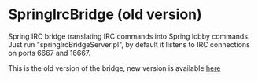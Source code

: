 SpringIrcBridge (old version)
=============================
Spring IRC bridge translating IRC commands into Spring lobby commands.
Just run "springIrcBridgeServer.pl", by default it listens to IRC connections on ports 6667 and 16667.

This is the old version of the bridge, new version is available [here](https://github.com/Yaribz/SpringIrcBridge)
